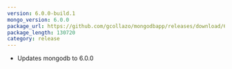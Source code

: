 ```yaml
---
version: 6.0.0-build.1
mongo_version: 6.0.0
package_url: https://github.com/gcollazo/mongodbapp/releases/download/6.0.0-build.1/MongoDB.zip
package_length: 130720
category: release
---
```


- Updates mongodb to 6.0.0


